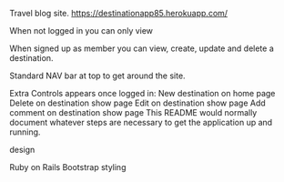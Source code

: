 Travel blog site. https://destinationapp85.herokuapp.com/

When not logged in you can only view

When signed up as member you can view, create, update and delete a destination.

Standard NAV bar at top to get around the site.

Extra Controls appears once logged in:
New destination on home page
Delete on destination show page
Edit on destination show page
Add comment on destination show page This README would normally document whatever steps are necessary to get the
application up and running.

design

Ruby on Rails
Bootstrap styling
